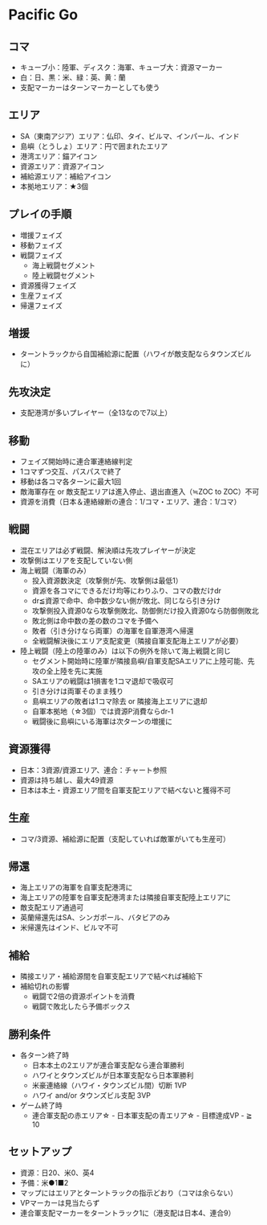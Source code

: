 # Pacific Go
## コマ
 - キューブ小：陸軍、ディスク：海軍、キューブ大：資源マーカー
 - 白：日、黒：米、緑：英、黄：蘭
 - 支配マーカーはターンマーカーとしても使う

## エリア
 - SA（東南アジア）エリア：仏印、タイ、ビルマ、インパール、インド
 - 島嶼（とうしょ）エリア：円で囲まれたエリア
 - 港湾エリア：錨アイコン
 - 資源エリア：資源アイコン
 - 補給源エリア：補給アイコン
 - 本拠地エリア：★3個

## プレイの手順
 - 増援フェイズ
 - 移動フェイズ
 - 戦闘フェイズ
   - 海上戦闘セグメント
   - 陸上戦闘セグメント
 - 資源獲得フェイズ
 - 生産フェイズ
 - 帰還フェイズ

## 増援
- ターントラックから自国補給源に配置（ハワイが敵支配ならタウンズビルに）

## 先攻決定
- 支配港湾が多いプレイヤー（全13なので7以上）

## 移動
- フェイズ開始時に連合軍連絡線判定
- 1コマずつ交互、パスパスで終了
- 移動は各コマ各ターンに最大1回
- 敵海軍存在 or 敵支配エリアは進入停止、退出直進入（≒ZOC to ZOC）不可
- 資源を消費（日本＆連絡線断の連合：1/コマ・エリア、連合：1/コマ）

## 戦闘
- 混在エリアは必ず戦闘、解決順は先攻プレイヤーが決定
- 攻撃側はエリアを支配していない側
- 海上戦闘（海軍のみ）
  - 投入資源数決定（攻撃側が先、攻撃側は最低1）
  - 資源を各コマにできるだけ均等にわりふり、コマの数だけdr
  - dr≦資源で命中、命中数少ない側が敗北、同じなら引き分け
  - 攻撃側投入資源0なら攻撃側敗北、防御側だけ投入資源0なら防御側敗北
  - 敗北側は命中数の差の数のコマを予備へ
  - 敗者（引き分けなら両軍）の海軍を自軍港湾へ帰還
  - 全戦闘解決後にエリア支配変更（隣接自軍支配海上エリアが必要）
- 陸上戦闘（陸上の陸軍のみ）は以下の例外を除いて海上戦闘と同じ
  - セグメント開始時に陸軍が隣接島嶼/自軍支配SAエリアに上陸可能、先攻の全上陸を先に実施
  - SAエリアの戦闘は1損害を1コマ退却で吸収可
  - 引き分けは両軍そのまま残り
  - 島嶼エリアの敗者は1コマ除去 or 隣接海上エリアに退却
  - 自軍本拠地（☆3個）では資源P消費ならdr-1
  - 戦闘後に島嶼にいる海軍は次ターンの増援に

## 資源獲得
- 日本：3資源/資源エリア、連合：チャート参照
- 資源は持ち越し、最大49資源
- 日本は本土・資源エリア間を自軍支配エリアで結べないと獲得不可

## 生産
- コマ/3資源、補給源に配置（支配していれば敵軍がいても生産可）

## 帰還
- 海上エリアの海軍を自軍支配港湾に
- 海上エリアの陸軍を自軍支配港湾または隣接自軍支配陸上エリアに
- 敵支配エリア通過可
- 英蘭帰還先はSA、シンガポール、バタビアのみ
- 米帰還先はインド、ビルマ不可

## 補給
- 隣接エリア・補給源間を自軍支配エリアで結べれば補給下
- 補給切れの影響
  - 戦闘で2倍の資源ポイントを消費
  - 戦闘で敗北したら予備ボックス

## 勝利条件
- 各ターン終了時
  - 日本本土の2エリアが連合軍支配なら連合軍勝利
  - ハワイとタウンズビルが日本軍支配なら日本軍勝利
  - 米豪連絡線（ハワイ・タウンズビル間）切断 1VP
  - ハワイ and/or タウンズビル支配 3VP
- ゲーム終了時
  - 連合軍支配の赤エリア☆ - 日本軍支配の青エリア☆ - 目標達成VP -  ≧ 10

## セットアップ
- 資源：日20、米0、英4
- 予備：米●1■2
- マップにはエリアとターントラックの指示どおり（コマは余らない）
- VPマーカーは見当たらず
- 連合軍支配マーカーをターントラック1に（港支配は日本4、連合9）
